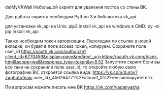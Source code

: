 delMyVKWall
Небольшой скрипт для удаления постов со стены ВК.

Для работы скрипта необходим Python 3 и библиотека vk_api.

для установки vk_api на Unix: pip3 install vk_api на windows в CMD: py -m pip install vk_api

Также необходим токен авторизации. Переходим по ссылке в новой вкладке, он будет в поле access_token, копируем. Cохраните поле user_id https://oauth.vk.com/authorize?client_id=6770459&display=page&redirect_uri=https://oauth.vk.com/blank.html&scope=wall&response_type=token&v=5.52 Запустите скрипт Если вы все таки не сохранили поле user_id, то откройте любую свою фотографию ВК, откроется ссылка вида: https://vk.com/durov?z=photo{ваш user_id}_456264771%2Falbum1_0%2Frev скопируйте его.

По вопросам можете писать мне ВК https://vk.com/yadanyasha
